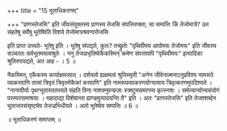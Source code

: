 +++
title = "15 भूताधिकरणम्"

+++
"प्राणस्तेजसि" इति जीवसंयुक्तस्य प्राणस्य तेजसि संपत्तिरुक्ता; सा सम्पत्तिः किं तेजोमात्रे? उत संहतेषु सर्वेषु भूतेष्विति विशये तेजोमात्रश्रवणात्तेजसि

इति प्राप्त उच्यते- भूतेषु इति । भूतेषु संपद्यते, कुतः? तच्छ्रुतेः "पृथिवीमय आपोमयः तेजोमयः" इति जीवस्य सञ्चरतः सर्वभूतमयत्वश्रुतेः । ननु तेजःप्रभृतिष्वेकैकस्मिन् क्रमेण संपत्तावपि "पृथिवीमयः" इत्यादिका श्रुतिरुपपद्यते, अत आह - । 5 ॥

नैकस्मिन्, एकैकस्य कार्याक्षमत्वात् । दर्शयतो ह्यक्षमत्वं श्रुतिस्मृती "अनेन जीवेनात्मनाऽनुप्रविश्य नामरूपे व्याकरवाणि तासां त्रिवृतं त्रिवृतमेकैकां करवाणि" इति नामरूपव्याकरणयोग्यत्वाय त्रिवृत्करणमुपदिश्यते । "नानावीर्याः पृथग्भूतास्ततस्यते संहति विना नाशक्नुवन्प्रजाः स्त्रष्टुमसमागम्य कृत्स्नशः । समेत्यान्योन्यसंयोगं परस्परसमाश्रयाः । महादाद्या विशेषान्ता ह्यण्डमुत्पादयन्ति तै" इति । अतः "प्राणस्तेजसि" इति तेजश्शब्देन भूतान्तरसंसृष्टमेव तेजज्रभिधीयते । अतो भूतेष्वेव सम्पत्तिः ॥ 6 ॥

॥ भूताधिकरणं समाप्तम् ॥